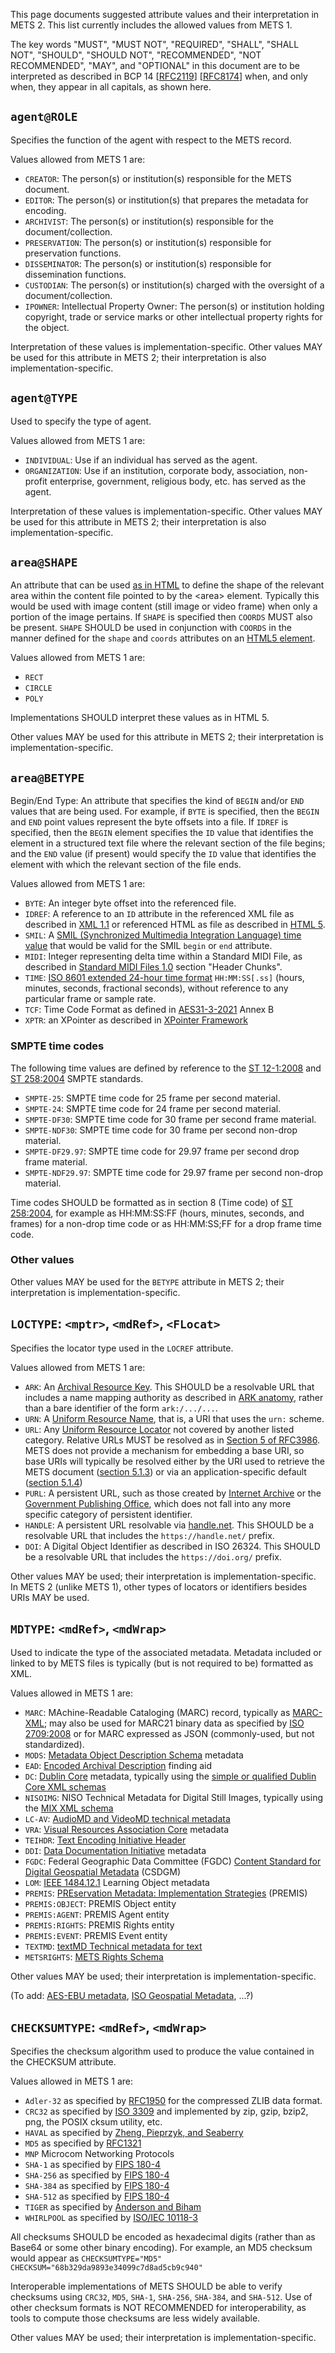 This page documents suggested attribute values and their interpretation in METS 2. This list currently includes the allowed values from METS 1.

The key words "MUST", "MUST NOT", "REQUIRED", "SHALL", "SHALL NOT", "SHOULD", "SHOULD NOT", "RECOMMENDED", "NOT RECOMMENDED", "MAY", and "OPTIONAL" in this document are to be interpreted as described in BCP 14 [[RFC2119](https://www.rfc-editor.org/rfc/rfc9457.html#RFC2119)] [[RFC8174](https://www.rfc-editor.org/rfc/rfc9457.html#RFC8174)] when, and only when, they appear in all capitals, as shown here.

## `agent@ROLE`

Specifies the function of the agent with respect to the METS record.

Values allowed from METS 1 are:

* `CREATOR`: The person(s) or institution(s) responsible for the METS document.
* `EDITOR`: The person(s) or institution(s) that prepares the metadata for encoding.
* `ARCHIVIST`: The person(s) or institution(s) responsible for the document/collection.
* `PRESERVATION`: The person(s) or institution(s) responsible for preservation functions.
* `DISSEMINATOR`: The person(s) or institution(s) responsible for dissemination functions.
* `CUSTODIAN`: The person(s) or institution(s) charged with the oversight of a document/collection.
* `IPOWNER`: Intellectual Property Owner: The person(s) or institution holding copyright, trade or service marks or other intellectual property rights for the object.

Interpretation of these values is implementation-specific. Other values MAY be used for this attribute in METS 2; their interpretation is also implementation-specific.

## `agent@TYPE`

Used to specify the type of agent.

Values allowed from METS 1 are:

* `INDIVIDUAL`: Use if an individual has served as the agent.
* `ORGANIZATION`: Use if an institution, corporate body, association, non-profit enterprise, government, religious body, etc. has served as the agent.

Interpretation of these values is implementation-specific. Other values MAY be used for this attribute in METS 2; their interpretation is also implementation-specific.

## `area@SHAPE`

An attribute that can be used [as in HTML](https://www.w3.org/TR/2011/WD-html5-20110405/author/the-map-element.html#attr-area-shape) to define the shape of the relevant area within the content file pointed to by the &lt;area&gt; element. Typically this would be used with image content (still image or video frame) when only a portion of the image pertains. If `SHAPE` is specified then `COORDS` MUST also be present. `SHAPE` SHOULD be used in conjunction with `COORDS` in the manner defined for the `shape` and `coords` attributes on an [HTML5 <area> element](https://www.w3.org/TR/2011/WD-html5-20110405/author/the-map-element.html#the-area-element). 

Values allowed from METS 1 are:

* `RECT` 
* `CIRCLE`
* `POLY`

Implementations SHOULD interpret these values as in HTML 5. 
				
Other values MAY be used for this attribute in METS 2; their interpretation is implementation-specific.

## `area@BETYPE`

Begin/End Type: An attribute that specifies the kind of `BEGIN` and/or `END` values that are being used. For example, if `BYTE` is specified, then the `BEGIN` and `END` point values represent the byte offsets into a file. If `IDREF` is specified, then the `BEGIN` element specifies the `ID` value that identifies the element in a structured text file where the relevant section of the file begins; and the `END` value (if present) would specify the `ID` value that identifies the element with which the relevant section of the file ends. 

Values allowed from METS 1 are:

* `BYTE`: An integer byte offset into the referenced file.
* `IDREF`: A reference to an `ID` attribute in the referenced XML file as described in [XML 1.1](https://www.w3.org/TR/2006/REC-xml11-20060816/#id) or referenced HTML as file as described in [HTML 5](https://www.w3.org/TR/2011/WD-html5-author-20110809/global-attributes.html#the-id-attribute).
* `SMIL`: A [SMIL (Synchronized Multimedia Integration Language) time value](https://www.w3.org/TR/SMIL3/smil-timing.html) that would be valid for the SMIL `begin` or `end` attribute.
* `MIDI`: Integer representing delta time within a Standard MIDI File, as described in [Standard MIDI Files 1.0](https://www.midi.org/specifications/file-format-specifications/standard-midi-files) section "Header Chunks".
* `TIME`: [ISO 8601 extended 24-hour time format](https://en.wikipedia.org/wiki/ISO_8601#Times) `HH:MM:SS[.ss]` (hours, minutes, seconds, fractional seconds), without reference to any particular frame or sample rate.
* `TCF`: Time Code Format as defined in [AES31-3-2021](https://www.aes.org/publications/standards/search.cfm?docID=32) Annex B
* `XPTR`: an XPointer as described in [XPointer Framework](https://www.w3.org/TR/xptr-framework/)

### SMPTE time codes

The following time values are defined by reference to the [ST 12-1:2008](https://ieeexplore.ieee.org/document/7289820) and [ST 258:2004](https://ieeexplore.ieee.org/document/7291839) SMPTE standards. 

* `SMPTE-25`: SMPTE time code for 25 frame per second material.
* `SMPTE-24`:  SMPTE time code for 24 frame per second material.
* `SMPTE-DF30`: SMPTE time code for 30 frame per second frame material.
* `SMPTE-NDF30`: SMPTE time code for 30 frame per second non-drop material.
* `SMPTE-DF29.97`: SMPTE time code for 29.97 frame per second drop frame material.
* `SMPTE-NDF29.97`: SMPTE time code for 29.97 frame per second non-drop material.

Time codes SHOULD be formatted as in section 8 (Time code) of [ST 258:2004](https://ieeexplore.ieee.org/document/7291839), for example as HH:MM:SS:FF (hours, minutes, seconds, and frames) for a non-drop time code or as HH:MM:SS;FF for a drop frame time code.

### Other values

Other values MAY be used for the `BETYPE` attribute in METS 2; their interpretation is implementation-specific.	

## `LOCTYPE`: `<mptr>`, `<mdRef>`, `<FLocat>`

Specifies the locator type used in the `LOCREF` attribute.

Values allowed from METS 1 are:

* `ARK`: An [Archival Resource Key](https://arks.org/). This SHOULD be a resolvable URL that includes a name mapping authority as described in [ARK anatomy](https://arks.org/about/), rather than a bare identifier of the form `ark:/.../...`.
* `URN`: A [Uniform Resource Name](https://datatracker.ietf.org/doc/html/rfc8141), that is, a URI that uses the `urn:` scheme.
* `URL`: Any [Uniform Resource Locator](https://url.spec.whatwg.org/) not covered by another listed category. Relative URLs MUST be resolved as in [Section 5 of RFC3986](https://datatracker.ietf.org/doc/html/rfc3986#section-5). METS does not provide a mechanism for embedding a base URI, so base URIs will typically be resolved either by the URI used to retrieve the METS document ([section 5.1.3](https://datatracker.ietf.org/doc/html/rfc3986#section-5.1.3)) or via an application-specific default ([section 5.1.4](https://datatracker.ietf.org/doc/html/rfc3986#section-5.1.4))
* `PURL`: A persistent URL, such as those created by [Internet Archive](https://purl.archive.org/help) or the [Government Publishing Office](https://purl.access.gpo.gov/), which does not fall into any more specific category of persistent identifier.
* `HANDLE`: A persistent URL resolvable via [handle.net](https://handle.net/). This SHOULD be a resolvable URL that includes the `https://handle.net/` prefix.
* `DOI`: A Digital Object Identifier as described in ISO 26324. This SHOULD be a resolvable URL that includes the `https://doi.org/` prefix.

Other values MAY be used; their interpretation is implementation-specific. In METS 2 (unlike METS 1), other types of locators or identifiers besides URIs MAY be used.

## `MDTYPE`: `<mdRef>`, `<mdWrap>`

Used to indicate the type of the associated metadata. Metadata included or linked to by METS files is typically (but is not required to be) formatted as XML.

Values allowed in METS 1 are:

* `MARC`: MAchine-Readable Cataloging (MARC) record, typically as [MARC-XML](https://www.loc.gov/standards/marcxml/); may also be used for MARC21 binary data as specified by [ISO 2709:2008](https://www.iso.org/standard/41319.html) or for MARC expressed as JSON (commonly-used, but not standardized).
* `MODS`: [Metadata Object Description Schema](https://www.loc.gov/standards/mods/) metadata
* `EAD`: [Encoded Archival Description](https://www.loc.gov/ead/) finding aid
* `DC`: [Dublin Core](https://www.dublincore.org/) metadata, typically using the [simple or qualified Dublin Core XML schemas](https://www.dublincore.org/schemas/xmls/)
* `NISOIMG`: NISO Technical Metadata for Digital Still Images, typically using the [MIX XML schema](https://www.loc.gov/standards/mix/)
* `LC-AV`: [AudioMD and VideoMD technical metadata](https://www.loc.gov/standards/amdvmd/index.html)
* `VRA`: [Visual Resources Association Core](https://www.loc.gov/standards/vracore/) metadata
* `TEIHDR`: [Text Encoding Initiative Header](https://tei-c.org/release/doc/tei-p5-doc/en/html/HD.html)
* `DDI`: [Data Documentation Initiative](https://ddialliance.org/Specification/) metadata
* `FGDC`: Federal Geographic Data Committee (FGDC) [Content Standard for Digital Geospatial Metadata](https://www.fgdc.gov/metadata/csdgm-standard) (CSDGM)
* `LOM`: [IEEE 1484.12.1](https://standards.ieee.org/ieee/1484.12.1/7699/) Learning Object metadata
* `PREMIS`: [PREservation Metadata: Implementation Strategies](https://www.loc.gov/standards/premis/) (PREMIS)
* `PREMIS:OBJECT`: PREMIS Object entity
* `PREMIS:AGENT`: PREMIS Agent entity
* `PREMIS:RIGHTS`: PREMIS Rights entity
* `PREMIS:EVENT`: PREMIS Event entity
* `TEXTMD`: [textMD Technical metadata for text](https://www.loc.gov/standards/textMD/)
* `METSRIGHTS`: [METS Rights Schema](https://www.loc.gov/standards/rights/METSRights.xsd)

Other values MAY be used; their interpretation is implementation-specific.

(To add: [AES-EBU metadata](https://www.aes.org/tmpFiles/aessc/20230815/aes60id-2020-i.pdf), [ISO Geospatial Metadata](https://www.fgdc.gov/metadata/iso-standards), ...?)

## `CHECKSUMTYPE`: `<mdRef>`, `<mdWrap>`

Specifies the checksum algorithm used to produce the value
contained in the CHECKSUM attribute.

Values allowed in METS 1 are:

* `Adler-32` as specified by [RFC1950](https://datatracker.ietf.org/doc/html/rfc1950) for the compressed ZLIB data format.
* `CRC32` as specified by [ISO 3309](https://www.iso.org/standard/8561.html) and implemented by zip, gzip, bzip2, png, the POSIX cksum utility, etc.
* `HAVAL` as specified by [Zheng, Pieprzyk, and Seaberry](https://web.archive.org/web/20150111210116/http://labs.calyptix.com/haval.php)
* `MD5` as specified by [RFC1321](https://datatracker.ietf.org/doc/html/rfc1321)
* `MNP` Microcom Networking Protocols
* `SHA-1` as specified by [FIPS 180-4](https://csrc.nist.gov/pubs/fips/180-4/upd1/final)
* `SHA-256` as specified by [FIPS 180-4](https://csrc.nist.gov/pubs/fips/180-4/upd1/final)
* `SHA-384` as specified by [FIPS 180-4](https://csrc.nist.gov/pubs/fips/180-4/upd1/final)
* `SHA-512` as specified by [FIPS 180-4](https://csrc.nist.gov/pubs/fips/180-4/upd1/final)
* `TIGER` as specified by [Anderson and Biham](https://www.cl.cam.ac.uk/~rja14/Papers/tiger.pdf)
* `WHIRLPOOL` as specified by [ISO/IEC 10118-3](https://www.iso.org/standard/67116.html)

All checksums SHOULD be encoded as hexadecimal digits (rather than as Base64 or some other binary encoding). For example, an MD5 checksum would appear as `CHECKSUMTYPE="MD5" CHECKSUM="68b329da9893e34099c7d8ad5cb9c940"`

Interoperable implementations of METS SHOULD be able to verify checksums using `CRC32`, `MD5`, `SHA-1`, `SHA-256`, `SHA-384`, and `SHA-512`. Use of other checksum formats is NOT RECOMMENDED for interoperability, as tools to compute those checksums are less widely available.

Other values MAY be used; their interpretation is implementation-specific.
